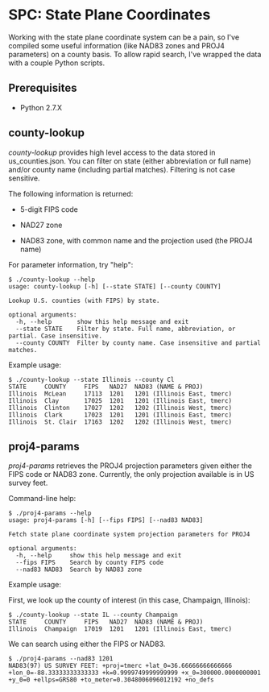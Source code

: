 SPC: State Plane Coordinates
===========================

Working with the state plane coordinate system can be a pain, so I've compiled some useful information (like NAD83 zones and PROJ4 parameters) on a county basis. To allow rapid search, I've wrapped the data with a couple Python scripts.

Prerequisites
-------------

* Python 2.7.X

county-lookup
-------------

*county-lookup* provides high level access to the data stored in us_counties.json. You can filter on state (either abbreviation or full name) and/or county name (including partial matches). Filtering is not case sensitive.

The following information is returned:

* 5-digit FIPS code

* NAD27 zone

* NAD83 zone, with common name and the projection used (the PROJ4 name)

For parameter information, try "help":

    $ ./county-lookup --help
    usage: county-lookup [-h] [--state STATE] [--county COUNTY]

    Lookup U.S. counties (with FIPS) by state.

    optional arguments:
      -h, --help       show this help message and exit
      --state STATE    Filter by state. Full name, abbreviation, or partial. Case insensitive.
      --county COUNTY  Filter by county name. Case insensitive and partial matches.

Example usage:

    $ ./county-lookup --state Illinois --county Cl
    STATE     COUNTY     FIPS   NAD27  NAD83 (NAME & PROJ)        
    Illinois  McLean     17113  1201   1201 (Illinois East, tmerc)
    Illinois  Clay       17025  1201   1201 (Illinois East, tmerc)
    Illinois  Clinton    17027  1202   1202 (Illinois West, tmerc)
    Illinois  Clark      17023  1201   1201 (Illinois East, tmerc)
    Illinois  St. Clair  17163  1202   1202 (Illinois West, tmerc)

proj4-params
------------

*proj4-params* retrieves the PROJ4 projection parameters given either the FIPS code or NAD83 zone. Currently, the only projection available is in US survey feet.

Command-line help:

    $ ./proj4-params --help
    usage: proj4-params [-h] [--fips FIPS] [--nad83 NAD83]

    Fetch state plane coordinate system projection parameters for PROJ4

    optional arguments:
      -h, --help     show this help message and exit
      --fips FIPS    Search by county FIPS code
      --nad83 NAD83  Search by NAD83 zone

Example usage:

First, we look up the county of interest (in this case, Champaign, Illinois):

    $ ./county-lookup --state IL --county Champaign
    STATE     COUNTY     FIPS   NAD27  NAD83 (NAME & PROJ)        
    Illinois  Champaign  17019  1201   1201 (Illinois East, tmerc)

We can search using either the FIPS or NAD83.

    $ ./proj4-params --nad83 1201
    NAD83(97) US SURVEY FEET: +proj=tmerc +lat_0=36.66666666666666 +lon_0=-88.33333333333333 +k=0.9999749999999999 +x_0=300000.0000000001 +y_0=0 +ellps=GRS80 +to_meter=0.3048006096012192 +no_defs

